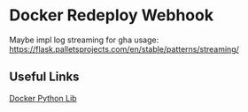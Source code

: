 # Docker Redeploy Webhook

Maybe impl log streaming for gha usage: https://flask.palletsprojects.com/en/stable/patterns/streaming/

## Useful Links
[Docker Python Lib](https://docker-py.readthedocs.io/en/stable/)
